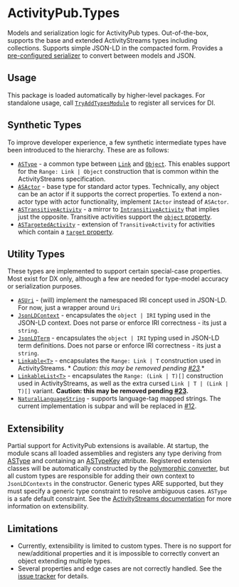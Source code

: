 ﻿# ActivityPub.Types

Models and serialization logic for ActivityPub types.
Out-of-the-box, supports the base and extended ActivityStreams types including collections.
Supports simple JSON-LD in the compacted form.
Provides a [pre-configured serializer](Json/JsonLdSerializer.cs) to convert between models and JSON.

## Usage

This package is loaded automatically by higher-level packages.
For standalone usage, call [`TryAddTypesModule`](TypesModule.cs) to register all services for DI.

## Synthetic Types

To improve developer experience, a few synthetic intermediate types have been introduced to the hierarchy.
These are as follows:

* [`ASType`](ASType.cs) - a common type between [`Link`](ASLink.cs) and [`Object`](ASObject.cs). This enables support for the `Range: Link | Object` construction that is common within the ActivityStreams specification.
* [`ASActor`](ASActor.cs) - base type for standard actor types. Technically, any object can be an actor if it supports the correct properties. To extend a non-actor type with actor functionality, implement `IActor` instead of `ASActor`.
* [`ASTransitiveActivity`](ASTransitiveActivity.cs) - a mirror to [`IntransitiveActivity`](ASIntransitiveActivity.cs) that implies just the opposite. Transitive activities support the [`object` property](https://www.w3.org/TR/activitystreams-vocabulary/#dfn-object).
* [`ASTargetedActivity`](ASTargetedActivity.cs) - extension of `TransitiveActivity` for activities which contain a [`target` property](https://www.w3.org/TR/activitystreams-vocabulary/#dfn-target).

## Utility Types

These types are implemented to support certain special-case properties.
Most exist for DX only, although a few are needed for type-model accuracy or serialization purposes.

* [`ASUri`](Util/ASUri.cs) - (will) implement the namespaced IRI concept used in JSON-LD. For now, just a wrapper around `Uri`
* [`JsonLDContext`](Util/JsonLDContext.cs) - encapsulates the `object | IRI` typing used in the JSON-LD context. Does not parse or enforce IRI correctness - its just a `string`.
* [`JsonLDTerm`](Util/JsonLDTerm.cs) - encapsulates the `object | IRI` typing used in JSON-LD term definitions. Does not parse or enforce IRI correctness - its just a `string`.
* [`Linkable<T>`](Util/Linkable.cs) - encapsulates the `Range: Link | T` construction used in ActivityStreams. *
  *Caution: this may be removed pending [#23](https://github.com/warriordog/ActivityPubSharp/issues/23).**
* [`LinkableList<T>`](Util/LinkableList.cs) - encapsulates the `Range: (Link | T)[]` construction used in ActivityStreams, as well as the extra cursed `Link | T | (Link | T)[]` variant.
  **Caution: this may be removed pending [#23](https://github.com/warriordog/ActivityPubSharp/issues/23).**
* [`NaturalLanguageString`](Util/NaturalLanguageString.cs) - supports language-tag mapped strings. The current implementation is subpar and will be replaced in [#12](https://github.com/warriordog/ActivityPubSharp/issues/12).

## Extensibility

Partial support for ActivityPub extensions is available.
At startup, the module scans all loaded assemblies and registers any type deriving from [ASType](ASType.cs) and containing an [ASTypeKey](Json/ASTypeKeyAttribute.cs) attribute.
Registered extension classes will be automatically constructed by the [polymorphic converter](Json/ASTypeConverter.cs), but all custom types are responsible for adding their own context to `JsonLDContexts` in the constructor.
Generic types ARE supported, but they must specify a generic type constraint to resolve ambiguous cases.
`ASType` is a safe default constraint.
See the [ActivityStreams documentation](https://www.w3.org/TR/activitystreams-core/#extensibility) for more information on extensibility.

## Limitations

* Currently, extensibility is limited to custom types. There is no support for new/additional properties and it is impossible to correctly convert an object extending multiple types.
* Several properties and edge cases are not correctly handled. See the [issue tracker](https://github.com/warriordog/ActivityPubSharp/issues) for details.
